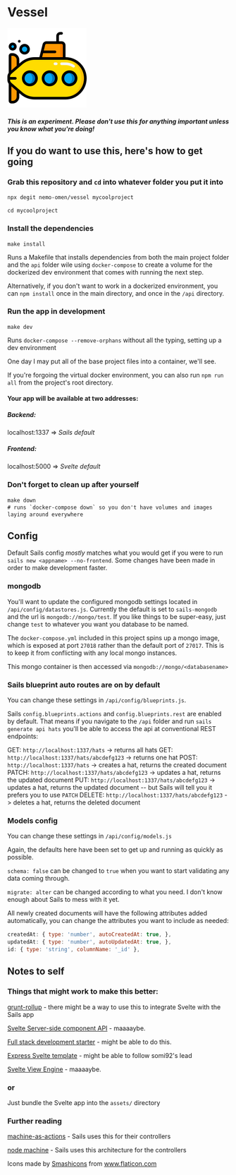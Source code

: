 # Vessel
![](./public/submarine.svg)

##### This is an experiment. Please don't use this for anything important unless you know what you're doing!

## If you do want to use this, here's how to get going

### Grab this repository and `cd` into whatever folder you put it into
```shell
npx degit nemo-omen/vessel mycoolproject
```

```shell
cd mycoolproject
```

### Install the dependencies
```shell
make install
```
Runs a Makefile that installs dependencies from both the main project folder
and the `api` folder wile using `docker-compose` to create a volume for the 
dockerized dev environment that comes with running the next step.

Alternatively, if you don't want to work in a dockerized environment, you can 
`npm install` once in the main directory, and once in the `/api` directory.

### Run the app in development
```shell
make dev
```
Runs `docker-compose --remove-orphans` without all the typing, setting up a dev environment

One day I may put all of the base project files into a container, we'll see.

If you're forgoing the virtual docker environment, you can also run `npm run all`
from the project's root directory.

#### Your app will be available at two addresses:

##### Backend: 
localhost:1337 => _Sails default_

##### Frontend:
localhost:5000 => _Svelte default_

### Don't forget to clean up after yourself
```shell
make down
# runs `docker-compose down` so you don't have volumes and images laying around everywhere
```
## Config
Default Sails config _mostly_ matches what you would get if you were to run `sails new <appname> --no-frontend`. Some changes have been made in order to make development faster.

### mongodb
You'll want to update the configured mongodb settings located in `/api/config/datastores.js`. Currently the default is set to `sails-mongodb` and the url is `mongodb://mongo/test`. If you like things to be super-easy, just change `test` to whatever you want you database to be named.

The `docker-compose.yml` included in this project spins up a mongo image, which is exposed at port `27018` rather than the default port of `27017`. This is to keep it from conflicting with any local mongo instances.

This mongo container is then accessed via `mongodb://mongo/<databasename>`

### Sails blueprint auto routes are on by default
You can change these settings in `/api/config/blueprints.js`.

Sails `config.blueprints.actions` and `config.blueprints.rest` are enabled by default. That means if you navigate to the `/api` folder and run `sails generate api hats` you'll be able to access the api at conventional REST endpoints:

GET: `http://localhost:1337/hats` -> returns all hats
GET: `http://localhost:1337/hats/abcdefg123` -> returns one hat
POST: `http://localhost:1337/hats` -> creates a hat, returns the created document
PATCH: `http://localhost:1337/hats/abcdefg123` -> updates a hat, returns the updated document
PUT: `http://localhost:1337/hats/abcdefg123` -> updates a hat, returns the updated document -- but Sails will tell you it prefers you to use `PATCH`
DELETE: `http://localhost:1337/hats/abcdefg123` -> deletes a hat, returns the deleted document

### Models config
You can change these settings in `/api/config/models.js`

Again, the defaults here have been set to get up and running as quickly as possible.

`schema: false` can be changed to `true` when you want to start validating any data coming through.

`migrate: alter` can be changed according to what you need. I don't know enough about Sails to mess with it yet.

All newly created documents will have the following attributes added automatically, you can change the attributes you want to include as needed:

```js
createdAt: { type: 'number', autoCreatedAt: true, },
updatedAt: { type: 'number', autoUpdatedAt: true, },
id: { type: 'string', columnName: '_id' },
```

## Notes to self
### Things that might work to make this better:

[grunt-rollup](https://www.npmjs.com/package/grunt-rollup) - there might be a way to use this to integrate Svelte with the Sails app

[Svelte Server-side component API](https://svelte.dev/docs#Server-side_component_API) - maaaaybe.

[Full stack development starter](https://medium.com/swlh/full-stack-development-starter-svelte-and-express-831aefee41c0) - might be able to do this.

[Express Svelte template](https://github.com/somi92/express-svelte-template) - might be able to follow somi92's lead

[Svelte View Engine](https://www.npmjs.com/package/svelte-view-engine) - maaaaybe.

### or

Just bundle the Svelte app into the `assets/` directory

### Further reading

[machine-as-actions](https://github.com/sailshq/machine-as-action) - Sails uses this for their controllers

[node machine](https://node-machine.org/) - Sails uses this architecture for the controllers

Icons made by <a href="https://www.flaticon.com/authors/smashicons" title="Smashicons">Smashicons</a> from <a href="https://www.flaticon.com/" title="Flaticon"> www.flaticon.com</a>